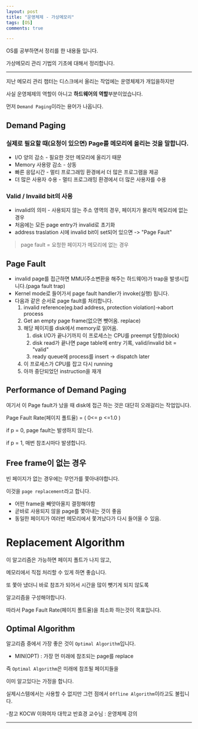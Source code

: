 ```yaml
---
layout: post
title: "운영체제 - 가상메모리"
tags: [OS]
comments: true

---
```


OS를 공부하면서 정리를 한 내용들 입니다.

가상메모리 관리 기법의 기초에 대해서 정리합니다.

---

지난 메모리 관리 챕터는 디스크에서 올리는 작업에는 운영체제가 개입을하지만

사실 운영체제의 역할이 아니고 <b>하드웨어의 역할</b>부분이었습니다.

먼저 `Demand Paging`이라는 용어가 나옵니다.

## Demand Paging

### 실제로 필요할 때(요청이 있으면) Page를 메모리에 올리는 것을 말합니다.

* I/O 양의 감소 - 필요한 것만 메모리에 올리기 때문
* Memory 사용량 감소 - 상동
* 빠른 응답시간 - 멀티 프로그래밍 환경에서 더 많은 프로그램을 제공
* 더 많은 사용자 수용 - 멀티 프로그래밍 환경에서 더 많은 사용자를 수용

### Valid / Invaild bit의 사용

* invalid의 의미 - 사용되지 않는 주소 영역의 경우, 페이지가 물리적 메모리에 없는 경우
* 처음에는 모든 page entry가 invalid로 초기화
* address traslation 시에 invalid bit이 set되어 있으면 -> "Page Fault"

> page fault = 요청한 페이지가 메모리에 없는 경우

## Page Fault

* invalid page를 접근하면 MMU(주소변환을 해주는 하드웨어)가 trap을 발생시킵니다.(paga fault trap)
* Kernel mode로 들어가서 page fault handler가 invoke(실행) 됩니다.
* 다음과 같은 순서로 page fault를 처리합니다.
     1. invalid reference(eg.bad address, protection violation)->abort process
     2. Get an empty page frame(없으면 뺏어옴. replace)
     3. 해당 페이지를 disk에서 memory로 읽어옴.
        1. disk I/O가 끝나기까지 이 프로세스는 CPU를 preempt 당함(block)
        2. disk read가 끝나면 page table에 entry 기록, valid/invalid bit = "valid"
        3. ready queue에 process를 insert -> dispatch later
     4. 이 프로세스가 CPU를 잡고 다시 running
     5. 아까 중단되었던 instruction을 재개
     
## Performance of Demand Paging

여기서 이 Page fault가 났을 때 disk에 접근 하는 것은 대단히 오래걸리는 작업입니다.

Page Fault Rate(페이지 폴트율) = ( 0<= p <=1.0 )

if p = 0, page fault는 발생하지 않는다.

if p = 1, 매번 참조시마다 발생합니다.

## Free frame이 없는 경우

빈 페이지가 없는 경우에는 무언가를 쫓아내야합니다.

이것을 `page replacement`라고 합니다.

* 어떤 frame을 빼앗아올지 결정해야함
* 곧바로 사용되지 않을 page를 쫓아내는 것이 좋음
* 동일한 페이지가 여러번 메모리에서 쫓겨났다가 다시 들어올 수 있음.

# Replacement Algorithm

이 알고리즘은 가능하면 페이지 폴트가 나지 않고, 

메모리에서 직접 처리할 수 있게 하면 좋습니다.

또 쫓아 냈더니 바로 참조가 되어서 시간을 많이 뺏기게 되지 않도록

알고리즘을 구성해야합니다.

따라서 Page Fault Rate(페이지 폴트율)을 최소화 하는것이 목표입니다.

## Optimal Algorithm

알고리즘 중에서 가장 좋은 것이 `Optimal Algorithm`입니다.

* MIN(OPT) : 가장 먼 미래에 참조되는 page를 replace 

즉 `Optimal Algorithm`은 미래에 참조될 페이지들을 

이미 알고있다는 가정을 합니다.

실제시스템에서는 사용할 수 없지만 그런 점에서 `Offline Algorithm`이라고도 불립니다.

-참고 KOCW 이화여자 대학교 반효경 교수님 : 운영체제 강의

---

